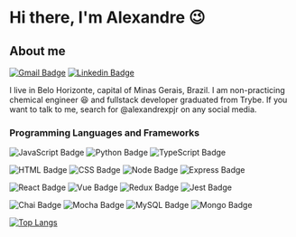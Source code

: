 # Hi there, I'm Alexandre 😉

## About me

[![Gmail Badge](https://img.shields.io/badge/Gmail-D14836?style=for-the-badge&logo=gmail&logoColor=white)](https://alexandrexpj@gmail.com)
[![Linkedin Badge](https://img.shields.io/badge/LinkedIn-0077B5?style=for-the-badge&logo=linkedin&logoColor=white)](https://linkedin.com/in/alexandrepimenteljr)

I live in Belo Horizonte, capital of Minas Gerais, Brazil. I am non-practicing chemical engineer 😆 and fullstack developer graduated from Trybe. If you want to talk to me, search for @alexandrexpjr on any social media.

### Programming Languages and Frameworks

![JavaScript Badge](https://img.shields.io/badge/JavaScript-323330?style=for-the-badge&logo=javascript&logoColor=F7DF1E)
![Python Badge](https://img.shields.io/badge/Python-FFD43B?style=for-the-badge&logo=python&logoColor=darkgreen)
![TypeScript Badge](https://img.shields.io/badge/TypeScript-007ACC?style=for-the-badge&logo=typescript&logoColor=white)

![HTML Badge](https://img.shields.io/badge/HTML5-E34F26?style=for-the-badge&logo=html5&logoColor=white)
![CSS Badge](https://img.shields.io/badge/CSS3-1572B6?style=for-the-badge&logo=css3&logoColor=white)
![Node Badge](https://img.shields.io/badge/Node.js-339933?style=for-the-badge&logo=nodedotjs&logoColor=white)
![Express Badge](https://img.shields.io/badge/Express.js-000000?style=for-the-badge&logo=express&logoColor=white)

![React Badge](https://img.shields.io/badge/React-20232A?style=for-the-badge&logo=react&logoColor=61DAFB)
![Vue Badge](https://img.shields.io/badge/vuejs-%2335495e.svg?style=for-the-badge&logo=vuedotjs&logoColor=%234FC08D)
![Redux Badge](https://img.shields.io/badge/Redux-593D88?style=for-the-badge&logo=redux&logoColor=white)
![Jest Badge](https://img.shields.io/badge/Jest-C21325?style=for-the-badge&logo=jest&logoColor=white)

![Chai Badge](https://img.shields.io/badge/chai-A30701?style=for-the-badge&logo=chai&logoColor=white)
![Mocha Badge](https://img.shields.io/badge/Mocha-8D6748?style=for-the-badge&logo=Mocha&logoColor=white)
![MySQL Badge](https://img.shields.io/badge/MySQL-005C84?style=for-the-badge&logo=mysql&logoColor=white)
![Mongo Badge](https://img.shields.io/badge/MongoDB-%234ea94b.svg?style=for-the-badge&logo=mongodb&logoColor=white)




[![Top Langs](https://github-readme-stats.vercel.app/api/top-langs/?username=alexandrexpjr&layout=compact&langs_count=8)](https://github.com/anuraghazra/github-readme-stats)


